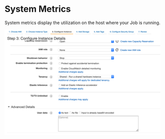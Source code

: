# System Metrics

System metrics display the utilization on the host where your Job is running.

![](../../../.gitbook/assets/image%20%2824%29.png)

